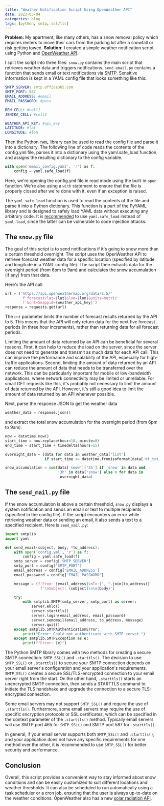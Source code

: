 ```yaml
---
title: "Weather Notification Script Using OpenWeather API"
date: 2023-03-04
categories: blog
tags: [python, smtp, ssl/tls]
---
```


**Problem:** My apartment, like many others, has a snow removal policy which requires renters to move their cars from the parking lot after a snowfall or risk getting towed. **Solution:** I created a simple weather notification script using Python and [OpenWeather API](https://openweathermap.org/api).

I split the script into three files: `snow.py` contains the main script that retrieves weather data and triggers notifications. `send_email.py` contains a function that sends email or text notifications via [SMTP](https://en.wikipedia.org/wiki/Simple_Mail_Transfer_Protocol). Sensitive information is kept in a YAML config file that looks something like this:

```yaml
SMTP_SERVER: smtp.office365.com
SMTP_PORT: 587
EMAIL_ADDRESS: #email
EMAIL_PASSWORD: #pass

BEN_CELL: #cell1
JENIKA_CELL: #cell2

WEATHER_API_KEY: #api_key
LATITUDE: #lat 
LONGITUDE: #lon
```

Then the Python [`YAML`](https://pyyaml.org) library can be used to read the config file and parse it into a dictionary. The following line of code reads the contents of the config.yml file, parses it into a dictionary using the yaml.safe_load function, and assigns the resulting dictionary to the config variable.

```python
with open('email_config.yaml', 'r') as f:
    config = yaml.safe_load(f)
```

Here, we're opening the config.yml file in read mode using the built-in `open` function. We're also using a `with` statement to ensure that the file is properly closed after we're done with it, even if an exception is raised.

The `yaml.safe_load` function is used to read the contents of the file and parse it into a Python dictionary. This function is a part of the PyYAML library and is designed to safely load YAML data without executing any arbitrary code. It is [recommended](https://security.openstack.org/guidelines/dg_avoid-dangerous-input-parsing-libraries.html) to use `yaml.safe_load` instead of `yaml.load`, since the latter can be vulnerable to code injection attacks.

## The `snow.py` file

The goal of this script is to send notifications if it's going to snow more than a certain threshold overnight. The script uses the OpenWeather API to retrieve forecast weather data for a specific location (specified by latitude and longitude in a YAML config file). The script then extracts data for the overnight period (from 6pm to 9am) and calculates the snow accumulation (if any) from that data.

Here's the API call:

```python
url = ('https://api.openweathermap.org/data/2.5/'
        f'forecast?lat={lat}&lon={lon}&units=metric'
        f'&cnt=5&appid={weather_api_key}')
response = requests.get(url)
```

The `cnt` parameter limits the number of forecast results returned by the API to 5. This means that the API will only return data for the next five forecast periods (in three hour increments), rather than returning data for all forecast periods.

Limiting the amount of data returned by an API can be beneficial for several reasons. First, it can help to reduce the load on the server, since the server does not need to generate and transmit as much data for each API call. This can improve the performance and scalability of the API, especially for high-traffic applications. Second, limiting the amount of data returned by an API can reduce the amount of data that needs to be transferred over the network. This can be particularly important for mobile or low-bandwidth applications, where network connectivity may be limited or unreliable. For small GET requests like this, it's probably not necessary to limit the amount of data returned by the API. However, it's still a good idea to limit the amount of data returned by an API whenever possible.

Next, parse the response JSON to get the weather data

```python 
weather_data = response.json()
```

and extract the total snow accumulation for the overnight period (from 6pm to 9am).

```python
now = datetime.now()
start_time = now.replace(hour=18, minute=0)
end_time = start_time + timedelta(hours=15)

overnight_data = [data for data in weather_data['list'] 
                  if start_time <= datetime.fromisoformat(data['dt_txt']) < end_time]

snow_accumulation = sum(data['snow']['3h'] if 'snow' in data and
                        '3h' in data['snow'] else 0 for data in
                         overnight_data)
```                           

[//]: # (Representation errors in snow_accumulation https://en.wikipedia.org/wiki/Round-off_error https://docs.oracle.com/cd/E19957-01/806-3568/ncg_goldberg.html)

## The `send_mail.py` file

If the snow accumulation is above a certain threshold, `snow.py` displays a system notification and sends an email or text to multiple recipients (specified in the config file). If the script encounters an error while retrieving weather data or sending an email, it also sends a text to a specified recipient. Here is `send_mail.py`:

```python   
import smtplib
import yaml

def send_email(subject, body, *to_address):
    with open('config.yml', 'r') as f:
        config = yaml.safe_load(f)
    smtp_server = config['SMTP_SERVER']
    smtp_port = config['SMTP_PORT']
    email_address = config['EMAIL_ADDRESS']
    email_password = config['EMAIL_PASSWORD']

    message = (f'From: {email_address}\nTo:{", ".join(to_address)}'
                f'\nSubject: {subject}\n\n{body}')

    try:
        with smtplib.SMTP(smtp_server, smtp_port) as server:
            server.ehlo()
            server.starttls()
            server.login(email_address, email_password)
            server.sendmail(email_address, to_address, message)
            server.quit()
    except smtplib.SMTPAuthenticationError:
        print("Error: Could not authenticate with SMTP server.")
    except smtplib.SMTPException as e:
        print(f"Error: {e}")
```

The Python SMTP library comes with two methods for creating a secure SMTP connection: `SMTP_SSL()` and `.starttls()`.
The decision to use `SMTP_SSL()` or `.starttls()` to secure your SMTP connection depends on your email server's configuration and your application's requirements. `SMTP_SSL()` creates a secure SSL/TLS-encrypted connection to your email server right from the start. On the other hand, `.starttls()` starts an unencrypted SMTP connection, then sends a STARTTLS command to initiate the TLS handshake and upgrade the connection to a secure TLS-encrypted connection.

Some email servers may not support `SMTP_SSL()` and require the use of `.starttls()`. Furthermore, some email servers may require the use of specific encryption protocols or SSL certificates, which can be specified in the context parameter of the `.starttls()` method. Typically email servers will use SMTP port 465 for `SMTP_SSL()` and SMTP port 587 for `.starttls()`.

In general, if your email server supports both `SMTP_SSL()` and `.starttls()`, and your application does not have any specific requirements for one method over the other, it is recommended to use `SMTP_SSL()` for better security and performance.

[//]: # (add reference to above paragraph) 

## Conclusion

Overall, this script provides a convenient way to stay informed about snow conditions and can be easily customized to suit different locations and weather thresholds. It can also be scheduled to run automatically using a task scheduler or a cron job, ensuring that the user is always up-to-date on the weather conditions. OpenWeather also has a new [solar radiation API](https://openweathermap.org/api/solar-radiation). 


